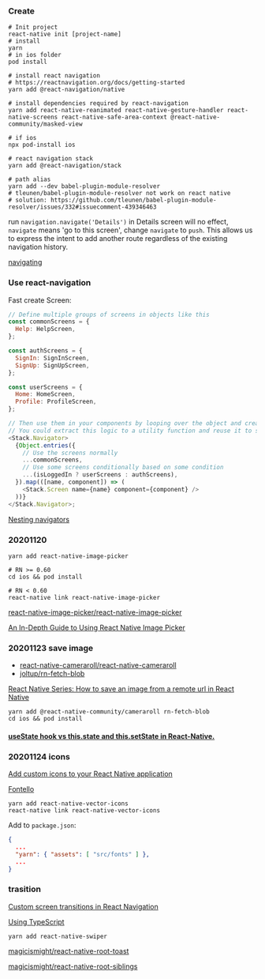 ### Create

```shell
# Init project
react-native init [project-name]
# install
yarn
# in ios folder
pod install

# install react navigation
# https://reactnavigation.org/docs/getting-started
yarn add @react-navigation/native

# install dependencies required by react-navigation
yarn add react-native-reanimated react-native-gesture-handler react-native-screens react-native-safe-area-context @react-native-community/masked-view

# if ios
npx pod-install ios

# react navigation stack
yarn add @react-navigation/stack

# path alias
yarn add --dev babel-plugin-module-resolver
# tleunen/babel-plugin-module-resolver not work on react native
# solution: https://github.com/tleunen/babel-plugin-module-resolver/issues/332#issuecomment-439346463
```

run `navigation.navigate('Details')` in Details screen will no effect, `navigate` means 'go to this screen', change `navigate` to `push`. This allows us to express the intent to add another route regardless of the existing navigation history.

[navigating](https://reactnavigation.org/docs/navigating)

### Use react-navigation

Fast create Screen:

```js
// Define multiple groups of screens in objects like this
const commonScreens = {
  Help: HelpScreen,
};

const authScreens = {
  SignIn: SignInScreen,
  SignUp: SignUpScreen,
};

const userScreens = {
  Home: HomeScreen,
  Profile: ProfileScreen,
};

// Then use them in your components by looping over the object and creating screen configs
// You could extract this logic to a utility function and reuse it to simplify your code
<Stack.Navigator>
  {Object.entries({
    // Use the screens normally
    ...commonScreens,
    // Use some screens conditionally based on some condition
    ...(isLoggedIn ? userScreens : authScreens),
  }).map(([name, component]) => (
    <Stack.Screen name={name} component={component} />
  ))}
</Stack.Navigator>;
```

[Nesting navigators](https://reactnavigation.org/docs/nesting-navigators/)

### 20201120
```shell
yarn add react-native-image-picker

# RN >= 0.60
cd ios && pod install

# RN < 0.60
react-native link react-native-image-picker
```

[react-native-image-picker/react-native-image-picker](https://github.com/react-native-image-picker/react-native-image-picker)

[An In-Depth Guide to Using React Native Image Picker](https://blog.crowdbotics.com/how-to-use-react-native-image-picker/)

### 20201123 save image

- [react-native-cameraroll/react-native-cameraroll](https://github.com/react-native-cameraroll/react-native-cameraroll)
- [joltup/rn-fetch-blob](https://github.com/joltup/rn-fetch-blob/wiki/File-System-Access-API#writefilepathstring-contentstring--array-encodingstringpromise)

[React Native Series: How to save an image from a remote url in React Native](https://dev.to/majiyd/react-native-series-how-to-save-an-image-from-a-remote-url-in-react-native-109d)

```shell
yarn add @react-native-community/cameraroll rn-fetch-blob
cd ios && pod install
```

#### [useState hook vs this.state and this.setState in React-Native.](https://medium.com/@ayzik55/usestate-hook-vs-this-state-and-this-setstate-in-react-and-react-native-6c0936e9a8b)

### 20201124 icons

[Add custom icons to your React Native application](https://medium.com/bam-tech/add-custom-icons-to-your-react-native-application-f039c244386c)

[Fontello](https://fontello.com)

```shell
yarn add react-native-vector-icons
react-native link react-native-vector-icons

```

Add to `package.json`:

```json
{
  ...
  "yarn": { "assets": [ "src/fonts" ] },
  ...
}
```


### trasition
[Custom screen transitions in React Navigation](https://callstack.com/blog/custom-screen-transitions-in-react-navigation/)

[Using TypeScript](https://reactnative.dev/docs/typescript)

`yarn add react-native-swiper`

[magicismight/react-native-root-toast](https://github.com/magicismight/react-native-root-toast)

[magicismight/react-native-root-siblings](https://github.com/magicismight/react-native-root-siblings)